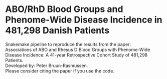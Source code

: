 # ABO/RhD Blood Groups and Phenome-Wide Disease Incidence in 481,298 Danish Patients
Snakemake pipeline to reproduce the results from the paper: \
Associations of ABO and Rhesus D Blood Groups with Phenome-Wide Disease Incidence: A 41-year Retrospective Cohort Study of 481,298 Patients.\
Developed by: Peter Bruun-Rasmussen. \
Please consider citing the paper if you use the code.
